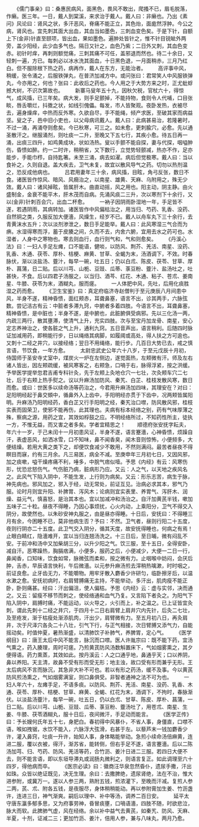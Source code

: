 <!-- { "loadSidebar": true } -->
　　《儒门事亲》曰：桑惠民病风，面黑色，畏风不敢出，爬搔不已，眉毛脱落，作癞。医三年。一日，戴人到棠溪，来求治于戴人。戴人曰：非癞也。乃出《素问》风论曰：肾风之状，多汗恶风，脊痛不能正立，其色炲，面庬然浮肿。今公之病，肾风也。宜先刺其面大出血，其血当如墨色，三刺血变色矣。于是下针，自额上下(金非)针直至颐项，皆出血，果如墨色。遍肿处皆针之，惟不针目锐眦外两旁，盖少阳经，此少血多气也。隔日又针之，血色乃紫；二日外又刺，其血色变赤。初针时痒，再刺则额觉痛，三刺其痛不可任，盖邪退而然也。待二十余日，又轻刺一遍，方已。每刺必以冰水洗其面血，十日黑色退，一月面稍赤，三月乃红白。但不服除根下热之药，病再作，戴人在东方，无能治者。
　　高评事中风，稍缓，张令涌之，后服铁弹丸，在普济加减方中。或问张曰：君常笑人中风服铁弹丸，今亦用之，何也？张曰：此收后之药也。今人用之于大势方来之时，正尤蚍蜉撼大树，不识次第故也。
　　新寨马叟年五十九，因秋欠税，官杖六十，得惊气，成风搐，已三年矣。病大发，则手足颤掉，不能持物，食则令人代哺，口目张睒，唇舌嚼烂，抖擞之状，如线引傀儡。每发，市人皆聚观。夜卧发热，衣被尽去，遍身燥痒，中热而反外寒。久欲自尽，手不能绳，倾产求医，至破其家而病益坚。叟之子，邑中旧小吏也，以父母病讯戴人。戴人曰：此病甚易治，若隆暑时，不过一涌，再涌夺则愈矣。今已秋寒，可三之。如未愈，更刺腧穴，必愈。先以通圣散汗之。继服涌剂，则吐痰一二升，至晚又下五七行，其疾小愈。待五日再一涌，出痰三四升，如鸡黄成块，状如汤热。叟以手颤不能自探，妻与代探，咽嗌肿伤，昏愦如醉。约一二时许，稍稍省，又下数行，立觉势轻颤减，热亦不作，足亦能步，手能巾栉，自持匙箸。未至三涌，病去如濯。病后但觉极寒。戴人曰：当以食补之，久则自退。盖大疾去，卫气未复，故宜以散风导气之药。切勿以热剂温之，恐反成他病也。
　　吕君用妻年三十余，病风搐，目眩，角弓反张，数日不食。诸医皆作惊风、暗风、风癎治之，以南星、雄黄、天麻、乌附用之，殊无少效。戴人曰：诸风掉眩，皆属肝木。曲直动摇，风之用也。阳主动，阴主静。由火盛制金，金衰不能平木，肝木茂而自病。先涌风痰二三升，次以寒剂下十余行，又以(金非)针刺百会穴，出血二杯愈。
　　一衲子因阴雨卧湿地一年，手足皆不遂，若遇阴雨，其病转加。诸医皆作中风偏枯治之，用当归、芍药、乳香、没药、自然铜之类，久服反加大便濇，风燥生，经岁不已。戴人以舟车丸下三十余行，去青黄沫水五升；次以淡剂渗泄之，数日手足能举。戴人曰：此风寒湿三气合而为痹。水湿得寒而浮，蓄于皮腠之间，久而不去，内舍六腑，宜用去水之药可也。水湿者，人身中之寒物也。寒去则血行，血行则气和，气和则愈矣。
　　《丹溪心法》曰：一妇人手足左瘫，口不能语，健啖，以防风、荆芥、羌活、南星、没药、乳香、木通、茯苓、厚朴、桔梗、麻黄、甘草、全蝎为末，汤酒调下，不效。时春脉伏，渐以淡盐汤、虀汁，每早一碗，吐五日；仍以白朮、陈皮、茯苓、甘草、厚朴、菖蒲，日二贴。后以川芎、山栀、豆豉、瓜蒂、菉豆粉、虀汁、盐汤吐之，吐甚快，不食。后以四君子汤服之，以当归、酒芩、红花、木通、粘子、苍朮、姜南星、牛膝、茯苓为末，酒糊丸，服而瘥。
　　一人体肥中风，先吐，后用化痰胜湿之药而愈。
　　《卫生宝鉴》曰：真定府临济寺赵僧判于至元庚辰八月间患中风，半身不遂，精神昏愦，面红颊赤，耳聋鼻塞，语言不出，诊其两手，六脉弦数。尝记洁古有云：中脏者多滞九窍，中腑者多着四肢。今语言不出，耳聋鼻塞，精神昏愦，是中脏也；半身不遂，是中腑也，此脏腑俱受病邪。先以三化汤一两，内疏三两行，散其壅滞，使清气上升，充实四肢。次与至宝丹加龙骨、南星，安心定志养神治之，使各脏之气上升，通利九窍。五日音声出，语言稍利。后随四时脉证加减用药，即稍能行步，日以绳络其病脚，如履阈或高处，得人扶之方可逾也。又刺十二经之井穴，以接经络；翌日不用绳络，能行步。几百日大势已去，戒之慎言语，节饮食，一年方愈。
　　太尉忠武史公年六十八岁，于至元戊辰十月初，侍国师于圣安寺丈室中，煤炭火一炉在左侧边，遂觉面热，左颊微有汗。师及左右诸人皆出，因左颊疏缓，被风寒客之，右颊急，口喎于右，脉得浮紧，按之洪缓。予举医学提举忽君吉甫专科针灸，先于左颊上灸地仓穴一七壮，次灸颊车穴二七壮，后于右颊上热手熨之。议以升麻汤加防风、秦艽、白芷、桂枝发散风寒，数日而愈。或曰：世医多以续命汤等药治之，今君用升麻汤加四味，其理安在？对曰：足阳明经起于鼻交頞中，循鼻外入上齿中，手阳明经亦贯于下齿中，况两颊皆属阳明。升麻汤乃阳明经药，香白芷又行手阳明之经，秦艽治口噤，防风散风邪，桂枝实表而固荣卫，使邪不能再伤，此其理也。夫病有标本经络之别，药有气味厚薄之殊，察病之源，用药之宜，其效如桴鼓之应。不明经络所过，不知药性所主，徒执一方，不惟无益，而又害之者多矣。学者宜精思之！
　　顺德府张安抚字耘夫，年六十一岁，于己未闰十一月初患风证，半身不遂，语言蹇濇，心神昏愦，烦躁自汗，表虚恶风，如洒冰雪，口不知味，鼻不闻香臭，闻木音则惊怖，小便频多，大便结燥。若用大黄之类下之，却便饮食减少不敢用，不然则满闷。最苦者昼夜不得瞑目而寐，约有三月余。凡三易医，病全不减。至庚申年三月初七日，又因风邪，加之痰嗽，嗌干燥疼痛不利，唾多，中脘气痞似噎。予思《内经》有云：风寒伤形，忧恐忿怒伤气。气伤脏乃病，脏病形乃应。又云：人之气，以天地之疾风名之。此风气下陷入阴中，不能生发，上行则为病矣。又云：形乐志苦，病生于脉，神先病也。邪风加之，邪入于经，动无常处，前证互见。治病必求其本，邪气乃服。论时月则宜升阳、补脾胃、泻风木；论病则宜实表里、养胃气、泻肝木、润燥、益元气，慎喜怒，是治其本也。宜以加减冲和汤治之。自汗加黄芪半钱，嗽加五味子二十粒。昼夜不得睡，乃因心事烦扰，心火内动，上乘阳分，卫气不得交入阴分，故使然也。以朱砂安神丸服之，由是昼亦得睡。十日后，安抚曰：不得睡三月有余，今困睡不已，莫非他病生否？予曰：不然。卫气者，昼则行阳二十五度，夜则行阴亦二十五度。此卫气交入阴分，循其天度，故安抚得睡也，何病之有焉！止眼白睛红，隐濇难开，宜以当归连翘汤洗之。十三日后，至日晡，微有闷乱不安。于前冲和汤中又加柴胡三分，以升少阳之气。饮三服，至十五日，全得安卧，减自汗。恶寒躁热，胸膈痞满，小便多，服药之后，小便减少，大便一二日一行，鼻闻香，口知味，饮食如常，脉微弦而柔和，按之微有力。止咽喉中妨闷，会厌后肿，舌赤，早辰语言快利，午后微濇。以元参升麻汤煎去滓稍热噙漱，时时咽之，前证良愈。止牙齿无力，不能嚼物。用牢牙散入麝香少许研匀，临卧擦牙后，以温水漱之愈。安抚初病时，右肩臂膊痛无主持，不能举动，多汗出，肌肉瘦不能正卧，卧则痛甚。经曰：汗出偏沮，使人偏枯。予思《内经》云：虚与实邻，决而通之。又云：留瘦不移节而刺之，使经络通和血气乃复。又言陷下者灸之。为阳气下陷入阴中，肩膊时痛，不能运动，以火导之，火引而上，补之温之。已上证皆宜灸刺，谓此先刺十二经之井穴，于四月十二日右肩臂上肩井穴内先针，后灸二七壮，及至疮发，渐于枯瘦处渐添肌肉，汗出少，肩臂微有力。至五月初八日，再灸肩井，次于尺泽穴各灸二十八壮，引气下行，与正气相接，次日臂膊又添气力，自能摇动矣。时值仲夏，暑热渐盛，以清肺饮子补肺气，养脾胃，定心气。
　　《医学纲目》曰：唐王太后中风不能言，脉沉而口噤。医人许胤宗曰：既不能下药，宜汤气熏之，药入腠理，周时可瘥。乃煎黄芪防风汤数斛置床下，气如烟雾熏之，其夕便得语。药力熏蒸，其效如此。按丹溪云：人之口通乎地，鼻通乎天；口以养阴，鼻以养阳。天主清，故鼻不受有形而受无形；地主浊，故口受有形而兼乎无形。王太后病风不言而脉沉，其急非大补不可也。若以有形之药汤，缓不及事。今以黄芪防风煎汤熏之，气如烟雾满室，则口鼻俱受。非智者通神之法不可为也。
　　一妇人年六十，左瘫手足，不语多痰。以防风、荆芥、羌活、南星、没药、乳香、木通、茯苓、厚朴、桔梗、甘草、麻黄、全蝎、红花为末，酒调下，不拘时，春脉渐伏。以淡盐汤虀汁，每早一碗，吐五日，仍以白朮、甘草、陈皮、厚朴、菖蒲，一日二贴。后以川芎、山栀、豆豉、瓜蒂、菉豆粉、虀汤吐了，用苍朮、南星、生姜、牛膝、茯苓酒糊丸，服十日后，夜间微汗，手足动而能言。
　　《医学正传》曰：予长嫂何氏年五十七，身肥白。春初得中风暴仆，不省人事，身僵直，口噤不语，喉如拽锯，水饮不能入，六脉浮大弦滑，右甚于左。以藜芦末一钱加麝香少许，灌入鼻窍，吐痰一升许，始知人事，身体略能举动。急煎小续命汤倍麻黄，连进二服，覆以衣被，得汗，渐苏省，能转侧，但右手足不遂，语言蹇濇。后以二陈汤加芎、归、芍药、防风、羌活等药，合竹沥、姜汁日进二三服。若四日大便不去，则不能言语，即以东垣导滞丸或润肠丸微利之，则语言复正。如此调理至六十四岁，得他病而卒。
　　《医宗必读》曰：徽商汪华泉忽然昏仆，遗尿手撒，汗出如珠。众皆以绝证既见，决无生理。余曰：去撒脾绝，遗尿肾绝，法在不治，惟大进参附，或冀万一。遂以人参三两，熟附五钱，煎浓灌下，至晚而汗减。复煎人参二两，芪、朮、附各五钱，是夜服尽，身体稍稍能动。再以参附膏加生姜、竹沥盏许，连进三日，神气渐爽。嗣后以理中、补中等汤，调养二百日安。
　　延平太守唐东瀛多郁多思，又为府事劳神，昏冒痰壅，口喎语濇，四肢不随，时欲悲泣，脉大而软。此脾肺气虚，风在经络。余以补中益气去黄芪，如秦艽、防风、天麻、半夏，十剂，证减二三；更加竹沥、姜汁，倍用人参，兼与八味丸，两月乃愈。
